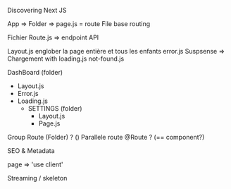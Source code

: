 Discovering Next JS

App => Folder => page.js = route
File base routing

Fichier Route.js => endpoint API

Layout.js englober la page entière et tous les enfants
error.js
Suspsense => Chargement with loading.js
not-found.js

DashBoard (folder)

- Layout.js
- Error.js
- Loading.js
  - SETTINGS (folder)
    - Layout.js
    - Page.js

Group Route (Folder) ? ()
Parallele route @Route ? (== component?)

SEO & Metadata

page => 'use client'

Streaming / skeleton
